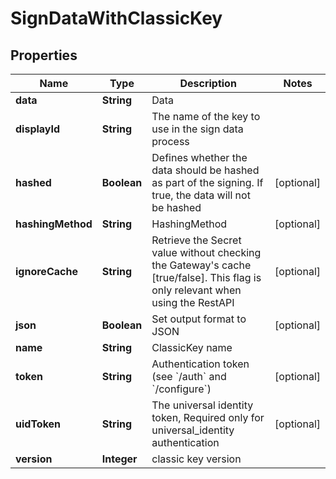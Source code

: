 

# SignDataWithClassicKey


## Properties

| Name | Type | Description | Notes |
|------------ | ------------- | ------------- | -------------|
|**data** | **String** | Data |  |
|**displayId** | **String** | The name of the key to use in the sign data process |  |
|**hashed** | **Boolean** | Defines whether the data should be hashed as part of the signing. If true, the data will not be hashed |  [optional] |
|**hashingMethod** | **String** | HashingMethod |  [optional] |
|**ignoreCache** | **String** | Retrieve the Secret value without checking the Gateway&#39;s cache [true/false]. This flag is only relevant when using the RestAPI |  [optional] |
|**json** | **Boolean** | Set output format to JSON |  [optional] |
|**name** | **String** | ClassicKey name |  |
|**token** | **String** | Authentication token (see &#x60;/auth&#x60; and &#x60;/configure&#x60;) |  [optional] |
|**uidToken** | **String** | The universal identity token, Required only for universal_identity authentication |  [optional] |
|**version** | **Integer** | classic key version |  |



